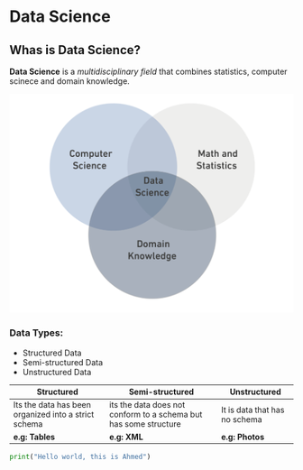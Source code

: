 # Data Science

## Whas is Data Science?

**Data Science** is a *multidisciplinary field* that combines statistics, computer scinece and domain knowledge.

![DS.png](DS.png)

### Data Types:

- Structured Data
- Semi-structured Data
- Unstructured Data

| **Structured** | **Semi-structured** | **Unstructured** |
|----------------|---------------------|------------------|
|Its the data has been organized into a strict schema | its the data does not conform to a schema but has some structure | It is data that has no schema |
| **e.g: Tables** | **e.g: XML** | **e.g: Photos** |

```Python
print("Hello world, this is Ahmed")
